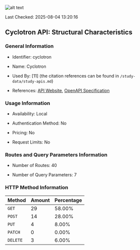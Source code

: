 ![alt text](https://img.shields.io/badge/OpenAPI_Specification-Valid-brightgreen.svg)

Last Checked: 2025-08-04 13:20:16

## Cyclotron API: Structural Characteristics

### General Information

- Identifier: cyclotron

- Name: Cyclotron

- Used By: [11] (the citation references can be found in `/study-data/study-apis.md`)

- References: [API Website](https://github.com/ExpediaGroup/cyclotron), [OpenAPI Specification](https://github.com/ExpediaGroup/cyclotron/blob/master/cyclotron-svc/swagger.json)

### Usage Information

- Availability: Local

- Authentication Method: No

- Pricing: No

- Request Limits: No

### Routes and Query Parameters Information

- Number of Routes: 40

- Number of Query Parameters: 7

### HTTP Method Information

| Method | Amount | Percentage |
|--------|--------|------------|
| `GET` | 29 | 58.00% |
| `POST` | 14 | 28.00% |
| `PUT` | 4 | 8.00% |
| `PATCH` | 0 | 0.00% |
| `DELETE` | 3 | 6.00% |
